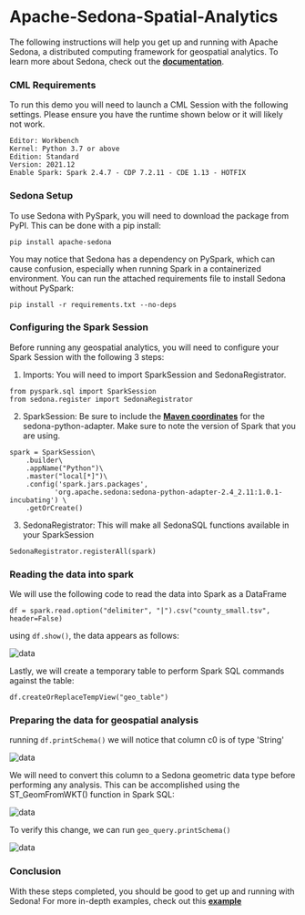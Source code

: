 # Apache-Sedona-Spatial-Analytics
The following instructions will help you get up and running with Apache Sedona, a distributed computing framework for geospatial analytics. To learn more about Sedona, check out the **[documentation](https://docs.cloudera.com/machine-learning/cloud/index.html)**.

### CML Requirements
To run this demo you will need to launch a CML Session with the following settings. Please ensure you have the runtime shown below or it will likely not work.
```
Editor: Workbench
Kernel: Python 3.7 or above
Edition: Standard
Version: 2021.12
Enable Spark: Spark 2.4.7 - CDP 7.2.11 - CDE 1.13 - HOTFIX
```

### Sedona Setup
To use Sedona with PySpark, you will need to download the package from PyPI. This can be done with a pip install:
```
pip install apache-sedona
``` 

You may notice that Sedona has a dependency on PySpark, which can cause confusion, especially when running Spark in a containerized environment. You can run the attached requirements file to install Sedona without PySpark:
```
pip install -r requirements.txt --no-deps
```

### Configuring the Spark Session
Before running any geospatial analytics, you will need to configure your Spark Session with the following 3 steps:
1. Imports: You will need to import SparkSession and SedonaRegistrator.
```
from pyspark.sql import SparkSession
from sedona.register import SedonaRegistrator
```
2. SparkSession: Be sure to include the **[Maven coordinates](https://sedona.apache.org/download/maven-coordinates/)** for the sedona-python-adapter. Make sure to note the version of Spark that you are using.
```
spark = SparkSession\
    .builder\
    .appName("Python")\
    .master("local[*]")\
    .config('spark.jars.packages',
           'org.apache.sedona:sedona-python-adapter-2.4_2.11:1.0.1-incubating') \
    .getOrCreate()
```
3. SedonaRegistrator: This will make all SedonaSQL functions available in your SparkSession
```
SedonaRegistrator.registerAll(spark)
```

### Reading the data into spark
We will use the following code to read the data into Spark as a DataFrame
```
df = spark.read.option("delimiter", "|").csv("county_small.tsv", header=False)
```

using `df.show()`, the data appears as follows:

![data](images/original_data_frame.png)

Lastly, we will create a temporary table to perform Spark SQL commands against the table:
```
df.createOrReplaceTempView("geo_table")
```

### Preparing the data for geospatial analysis
running `df.printSchema()` we will notice that column c0 is of type 'String'

![data](images/original_data_frame_schema.png)

We will need to convert this column to a Sedona geometric data type before performing any analysis. This can be accomplished using the ST_GeomFromWKT() function in Spark SQL:

![data](images/spark_sql_geo_convert.png)

To verify this change, we can run `geo_query.printSchema()`

![data](images/geo_data_schema.png)

### Conclusion
With these steps completed, you should be good to get up and running with Sedona! For more in-depth examples, check out this **[example](https://sedona.apache.org/tutorial/sql-python/)**